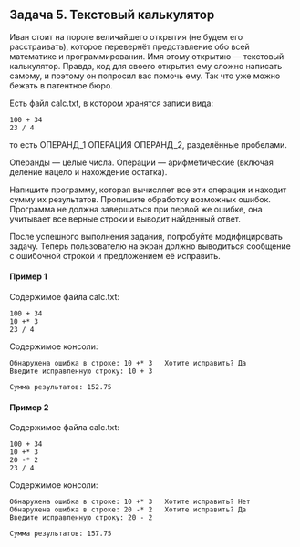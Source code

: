## Задача 5. Текстовый калькулятор
Иван стоит на пороге величайшего открытия (не будем его расстраивать), которое перевернёт представление обо всей математике и программировании. Имя этому открытию — текстовый калькулятор. Правда, код для своего открытия ему сложно написать самому, и поэтому он попросил вас помочь ему. Так что уже можно бежать в патентное бюро.

Есть файл calc.txt, в котором хранятся записи вида:
````
100 + 34
23 / 4
````
то есть ОПЕРАНД_1 ОПЕРАЦИЯ ОПЕРАНД_2, разделённые пробелами.

Операнды — целые числа. Операции — арифметические (включая деление нацело и нахождение остатка).

Напишите программу, которая вычисляет все эти операции и находит сумму их результатов. Пропишите обработку возможных ошибок. Программа не должна завершаться при первой же ошибке, она учитывает все верные строки и выводит найденный ответ.

После успешного выполнения задания, попробуйте модифицировать задачу. Теперь пользователю на экран должно выводиться сообщение с ошибочной строкой и предложением её исправить. 

#### Пример 1

Содержимое файла calc.txt:
````
100 + 34
10 +* 3
23 / 4
````
Содержимое консоли:
````
Обнаружена ошибка в строке: 10 +* 3   Хотите исправить? Да
Введите исправленную строку: 10 + 3

Сумма результатов: 152.75
````

#### Пример 2

Содержимое файла calc.txt:
````
100 + 34
10 +* 3
20 -* 2
23 / 4
````
Содержимое консоли:
````
Обнаружена ошибка в строке: 10 +* 3   Хотите исправить? Нет
Обнаружена ошибка в строке: 20 -* 2   Хотите исправить? Да
Введите исправленную строку: 20 - 2

Сумма результатов: 157.75
````